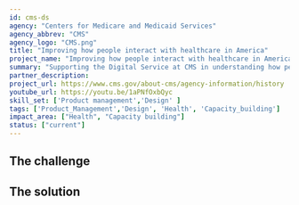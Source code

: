 ```yaml
---
id: cms-ds
agency: "Centers for Medicare and Medicaid Services"
agency_abbrev: "CMS"
agency_logo: "CMS.png"
title: "Improving how people interact with healthcare in America"
project_name: "Improving how people interact with healthcare in America"
summary: "Supporting the Digital Service at CMS in understanding how people move around the U.S. health insurance system and taking action to support the most vulnerable Americans."
partner_description:  
project_url: https://www.cms.gov/about-cms/agency-information/history
youtube_url: https://youtu.be/1aPNfOxbQyc
skill_set: ['Product management','Design' ]
tags: ['Product_Management','Design', 'Health', 'Capacity_building']
impact_area: ["Health", "Capacity building"]
status: ["current"]
---
```


## The challenge



## The solution 

